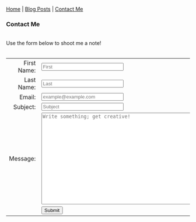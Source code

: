 <p center><a href="https://gouldju1.github.io/gouldju1/">Home</a> | <a href="https://gouldju1.github.io/gouldju1/blogs">Blog Posts</a> | <a href="https://gouldju1.github.io/gouldju1/contact">Contact Me</a></p>
<h3>Contact Me</h3>
<br>
Use the form below to shoot me a note!
<br><br>

<form action="mailto:gouldju1@gmail.com" method="get" enctype="text/plain">
<table>
    <tr>
        <td align="right">First Name:</td>
        <td align="left"><input type="text" name="first" placeholder="First" size="25"/></td>
    </tr>
    <tr>
        <td align="right">Last Name:</td>
        <td align="left"><input type="text" name="last" placeholder="Last" size="25"/></td>
    </tr>
    <tr>
        <td align="right">Email:</td>
        <td align="left"><input type="text" name="email" placeholder="example@example.com" size="25"/></td>
    </tr>
    <tr>
        <td align="right">Subject:</td>
        <td align="left"><input type="text" name="subject" placeholder="Subject" size="25"/></td>
    </tr>
    <tr>
        <td align="right">Message:</td>
        <td align="left"><textarea id="message" name="subject" placeholder="Write something; get creative!" style="height:250px;width:500px"></textarea></td>
    </tr>
    <tr>
        <td align="right"></td>
        <td align="left"><input type="submit" value="Submit"></td>
    </tr>
</table>
</form>
